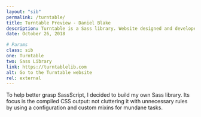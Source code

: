 ```yaml
---
layout: "sib"
permalink: /turntable/
title: Turntable Preview - Daniel Blake
description: Turntable is a Sass library. Website designed and developed by Daniel Blake.
date: October 26, 2018

# Params
class: sib
one: Turntable
two: Sass Library
link: https://turntablelib.com
alt: Go to the Turntable website
rel: external
---
```


To help better grasp SassScript, I decided to build my own Sass library. Its focus is the compiled CSS output: not cluttering it with unnecessary rules by using a configuration and custom mixins for mundane tasks.
